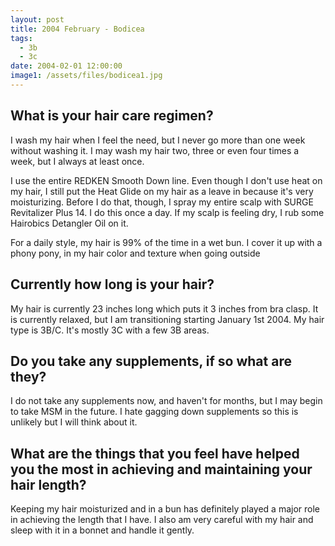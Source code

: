```yaml
---
layout: post
title: 2004 February - Bodicea
tags:
  - 3b
  - 3c
date: 2004-02-01 12:00:00
image1: /assets/files/bodicea1.jpg
---
```

## What is your hair care regimen?

I wash my hair when I feel the need, but I never go more than one week without washing it. I may wash my hair two, three or even four times a week, but I always at least once.

I use the entire REDKEN Smooth Down line. Even though I don't use heat on my hair, I still put the Heat Glide on my hair as a leave in because it's very moisturizing. Before I do that, though, I spray my entire scalp with SURGE Revitalizer Plus 14. I do this once a day. If my scalp is feeling dry, I rub some Hairobics Detangler Oil on it.

For a daily style, my hair is 99% of the time in a wet bun. I cover it up with a phony pony, in my hair color and texture when going outside

## Currently how long is your hair?

My hair is currently 23 inches long which puts it 3 inches from bra clasp. It is currently relaxed, but I am transitioning starting January 1st 2004. My hair type is 3B/C. It's mostly 3C with a few 3B areas.

## Do you take any supplements, if so what are they?

I do not take any supplements now, and haven't for months, but I may begin to take MSM in the future. I hate gagging down supplements so this is unlikely but I will think about it.

## What are the things that you feel have helped you the most in achieving and maintaining your hair length?

Keeping my hair moisturized and in a bun has definitely played a major role in achieving the length that I have. I also am very careful with my hair and sleep with it in a bonnet and handle it gently.
